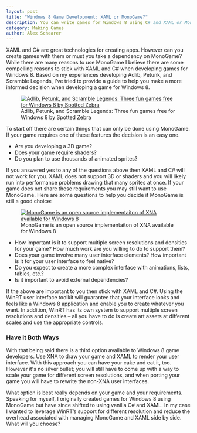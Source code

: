 ```yaml
---
layout: post
title: "Windows 8 Game Development: XAML or MonoGame?"
description: You can write games for Windows 8 using C# and XAML or MonoGame - but how do you decide? This post explores each option's tradeoffs so you can get back to work!
category: Making Games
author: Alex Schearer
---
```


XAML and C# are great technologies for creating 
apps. However can you create games with them or must you take a dependency on MonoGame? 
While there are many reasons to use MonoGame I believe there are some compelling reasons 
to stick with XAML and C# when developing games for Windows 8. Based on my experiences 
developing Adlib, Petunk, and Scramble Legends, I've tried to provide a guide to help 
you make a more informed decision when developing a game for Windows 8.

<figure>
    <a href="/"><img src="{{site.url}}/img/posts/2013-05-08-Windows 8 XAML or MonoGame/games-logos.jpg" alt="Adlib, Petunk, and Scramble Legends: Three fun games free for Windows 8 by Spotted Zebra"/></a>
    <figcaption>Adlib, Petunk, and Scramble Legends: Three fun games free for Windows 8 by Spotted Zebra</figcaption>
</figure>

To start off there are certain things that can only be done using MonoGame. If your 
game requires one of these features the decision is an easy one.

  * Are you developing a 3D game?
  * Does your game require shaders?
  * Do you plan to use thousands of animated sprites?

If you answered yes to any of the questions above then XAML and C# will not work 
for you. XAML does not support 3D or shaders and you will likely run into performance 
problems drawing that many sprites at once. If your game does not share these 
requirements you may still want to use MonoGame. Here are some questions to help you 
decide if MonoGame is still a good choice:

<figure class="small">
    <a href="http://monogame.net"><img src="{{site.url}}/img/posts/2013-05-08-Windows 8 XAML or MonoGame/monogame-logo.png" alt="MonoGame is an open source implementaiton of XNA available for Windows 8"/></a>
    <figcaption>MonoGame is an open source implementaiton of XNA available for Windows 8</figcaption>
</figure>

  * How important is it to support multiple screen resolutions and densities for 
your game? How much work are you willing to do to support them?
  * Does your game involve many user interface elements? How important is it for your 
user interface to feel native? 
  * Do you expect to create a more complex interface with animations, lists, tables, etc.?
  * Is it important to avoid external dependencies?

If the above are important to you then stick with XAML and C#. Using the WinRT user 
interface toolkit will guarantee that your interface looks and feels like a Windows 8 
application and enable you to create whatever you want. In addition, WinRT has its own 
system to support multiple screen resolutions and densities &ndash; all you have to do is 
create art assets at different scales and use the appropriate controls.

### Have it Both Ways
With that being said there is a third option available to Windows 8 game developers. 
Use XNA to draw your game and XAML to render your user interface. With this approach 
you can have your cake and eat it, too. However it's no silver bullet; you will still 
have to come up with a way to scale your game for different screen resolutions, and when 
porting your game you will have to rewrite the non-XNA user interfaces.

What option is best really depends on your game and your requirements. Speaking for 
myself, I originally created games for Windows 8 using MonoGame but have since shifted 
to using vanilla C# and XAML. In my case I wanted to leverage WinRT’s support for 
different resolution and reduce the overhead associated with managing MonoGame and 
XAML side by side. What will you choose?